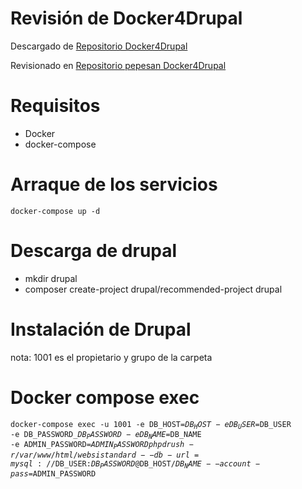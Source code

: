 # Revisión de Docker4Drupal

Descargado de [Repositorio Docker4Drupal](https://github.com/wodby/docker4drupal)

Revisionado en [Repositorio pepesan Docker4Drupal](https://github.com/pepesan/docker4drupal)

# Requisitos
* Docker
* docker-compose
# Arraque de los servicios
<code>docker-compose up -d</code>
# Descarga de drupal
* mkdir drupal
* composer create-project drupal/recommended-project drupal
# Instalación de Drupal
nota: 1001 es el propietario y grupo de la carpeta
# Docker compose exec
<code>docker-compose exec -u 1001 -e DB_HOST=$DB_HOST -e DB_USER=$DB_USER -e DB_PASSWORD_$DB_PASSWORD -e DB_NAME=$DB_NAME -e ADMIN_PASSWORD=$ADMIN_PASSWORD php drush -r /var/www/html/web si standard --db-url=mysql://$DB_USER:$DB_PASSWORD@$DB_HOST/$DB_NAME --account-pass=$ADMIN_PASSWORD
</code>
  

